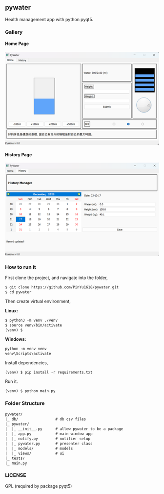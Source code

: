 ## pywater

Health management app with python pyqt5.

### Gallery

#### Home Page

![Dashboard](./screenshots/app-home.png)

#### History Page

![History](./screenshots/app-history.png)

### How to run it

First clone the project, and navigate into the folder,

```
$ git clone https://github.com/PinYu1618/pywater.git
$ cd pywater
```

Then create virtual environment,

**Linux:**

```
$ python3 -m venv ./venv
$ source venv/bin/activate
(venv) $
```

**Windows:**

```
python -m venv venv
venv\Scripts\activate
```

Install dependencies,

```
(venv) $ pip install -r requirements.txt
```

Run it.

```
(venv) $ python main.py
```

### Folder Structure

```
pywater/
|_ db/                 # db csv files
|_ pywater/
|  |_ __init__.py      # allow pywater to be a package
|  |_ app.py           # main window app
|  |_ notify.py        # notifier setup
|  |_ pywater.py       # presenter class
|  |_ models/          # models
|  |_ views/           # ui
|_ tests/
|_ main.py
```

### LICENSE

GPL (required by package pyqt5)
